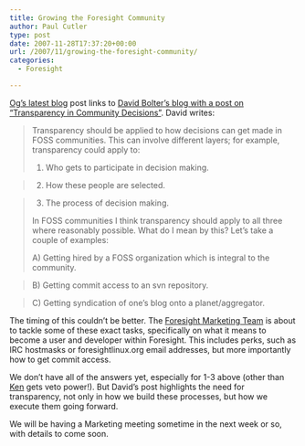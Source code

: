 ```yaml
---
title: Growing the Foresight Community
author: Paul Cutler
type: post
date: 2007-11-28T17:37:20+00:00
url: /2007/11/growing-the-foresight-community/
categories:
  - Foresight

---
```

[Og&#8217;s latest blog][1] post links to [David Bolter&#8217;s blog with a post on &#8220;Transparency in Community Decisions&#8221;][2]. David writes:

> Transparency should be applied to how decisions can get made in FOSS communities. This can involve different layers; for example, transparency could apply to:
> 
> 1. Who gets to participate in decision making.
  
> 2. How these people are selected.
  
> 3. The process of decision making.
> 
> In FOSS communities I think transparency should apply to all three where reasonably possible. What do I mean by this? Let&#8217;s take a couple of examples:
> 
> A) Getting hired by a FOSS organization which is integral to the community.
  
> B) Getting commit access to an svn repository.
  
> C) Getting syndication of one&#8217;s blog onto a planet/aggregator.

The timing of this couldn&#8217;t be better. The [Foresight Marketing Team][3] is about to tackle some of these exact tasks, specifically on what it means to become a user and developer within Foresight. This includes perks, such as IRC hostmasks or foresightlinux.org email addresses, but more importantly how to get commit access.

We don&#8217;t have all of the answers yet, especially for 1-3 above (other than [Ken][4] gets veto power!). But David&#8217;s post highlights the need for transparency, not only in how we build these processes, but how we execute them going forward.

We will be having a Marketing meeting sometime in the next week or so, with details to come soon.

 [1]: http://www.ogmaciel.com/?p=421
 [2]: http://mindforks.blogspot.com/2007/11/transparency-in-community-decisions.html
 [3]: http://wiki.foresightlinux.org/display/marketing/Foresight+Linux+Marketing+Home
 [4]: http://ken.vandine.org